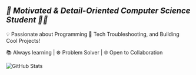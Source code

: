 ## _🚀 Motivated & Detail-Oriented Computer Science Student 👨‍💻_
💡 Passionate about Programming
🔧 Tech Troubleshooting, and Building Cool Projects!

📚 Always learning | ⚙️ Problem Solver | 🌐 Open to Collaboration

![GitHub Stats](https://github-readme-stats.vercel.app/api?username=tr4is&show_icons=true&theme=onedark)
